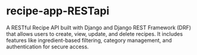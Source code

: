 # recipe-app-RESTapi
A RESTful Recipe API built with Django and Django REST Framework (DRF) that allows users to create, view, update, and delete recipes. It includes features like ingredient-based filtering, category management, and authentication for secure access.
